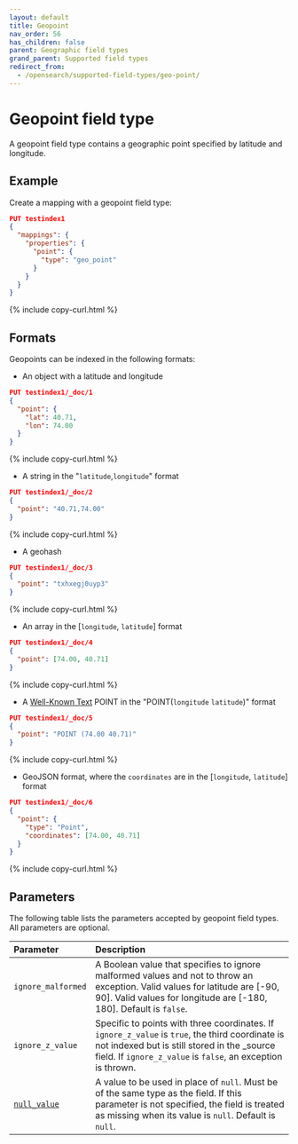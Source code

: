 ```yaml
---
layout: default
title: Geopoint
nav_order: 56
has_children: false
parent: Geographic field types
grand_parent: Supported field types
redirect_from:
  - /opensearch/supported-field-types/geo-point/
---
```


# Geopoint field type

A geopoint field type contains a geographic point specified by latitude and longitude. 

## Example

Create a mapping with a geopoint field type:

```json
PUT testindex1
{
  "mappings": {
    "properties": {
      "point": {
        "type": "geo_point"
      }
    }
  }
}
```
{% include copy-curl.html %}

## Formats

Geopoints can be indexed in the following formats:

- An object with a latitude and longitude

```json
PUT testindex1/_doc/1
{
  "point": { 
    "lat": 40.71,
    "lon": 74.00
  }
}
```
{% include copy-curl.html %}

- A string in the "`latitude`,`longitude`" format

```json
PUT testindex1/_doc/2
{
  "point": "40.71,74.00" 
}
```
{% include copy-curl.html %}

- A geohash

```json
PUT testindex1/_doc/3
{
  "point": "txhxegj0uyp3"
}
```
{% include copy-curl.html %}

- An array in the [`longitude`, `latitude`] format

```json
PUT testindex1/_doc/4
{
  "point": [74.00, 40.71] 
}
```
{% include copy-curl.html %}

- A [Well-Known Text](https://docs.opengeospatial.org/is/12-063r5/12-063r5.html) POINT in the "POINT(`longitude` `latitude`)" format

```json
PUT testindex1/_doc/5
{
  "point": "POINT (74.00 40.71)"
}
```
{% include copy-curl.html %}

- GeoJSON format, where the `coordinates` are in the [`longitude`, `latitude`] format

```json
PUT testindex1/_doc/6
{
  "point": {
    "type": "Point",
    "coordinates": [74.00, 40.71]
  }
}
```
{% include copy-curl.html %}

## Parameters

The following table lists the parameters accepted by geopoint field types. All parameters are optional.

Parameter | Description 
:--- | :--- 
`ignore_malformed` | A Boolean value that specifies to ignore malformed values and not to throw an exception. Valid values for latitude are [-90, 90]. Valid values for longitude are [-180, 180]. Default is `false`.
`ignore_z_value` | Specific to points with three coordinates. If `ignore_z_value` is `true`, the third coordinate is not indexed but is still stored in the _source field. If `ignore_z_value` is `false`, an exception is thrown.
[`null_value`]({{site.url}}{{site.baseurl}}/opensearch/supported-field-types/index#null-value) | A  value to be used in place of `null`. Must be of the same type as the field. If this parameter is not specified, the field is treated as missing when its value is `null`. Default is `null`.